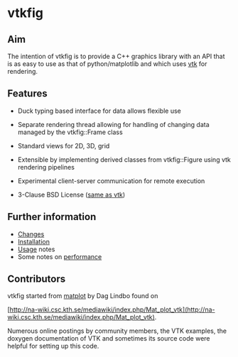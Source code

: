 vtkfig
======


## Aim

The intention of  vtkfig is to provide a C++  graphics library with an
API that is as easy to use as that of python/matplotlib and which uses
[vtk](http://vtk.org) for rendering.

## Features

- Duck typing based interface for data allows flexible use

- Separate  rendering thread  allowing for  handling of  changing data
  managed by the vtkfig::Frame class

- Standard views for 2D, 3D, grid

- Extensible by implementing derived classes from vtkfig::Figure using
  vtk rendering pipelines

- Experimental client-server communication for remote execution

- 3-Clause BSD License ([same as vtk](http://www.vtk.org/licensing/))

## Further information
- [Changes](doc/changes.md)
- [Installation](doc/installation.md) 
- [Usage](doc/usage.md)  notes
- Some notes on [performance](doc/performance.md) 


## Contributors

vtkfig                           started                          from
[matplot](http://www.csc.kth.se/~dag/matplot_20091021.tar.gz)  by  Dag
Lindbo found on   

[http://na-wiki.csc.kth.se/mediawiki/index.php/Mat_plot_vtk](http://na-wiki.csc.kth.se/mediawiki/index.php/Mat_plot_vtk).


Numerous online postings  by community members, the  VTK examples, the
doxygen  documentation  of VTK  and  sometimes  its source  code  were
helpful for setting up this code.

